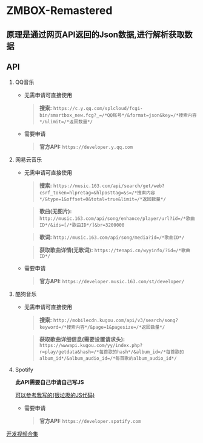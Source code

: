 # ZMBOX-Remastered

## 原理是通过网页API返回的Json数据,进行解析获取数据

## API
1. QQ音乐
   * 无需申请可直接使用
        > **搜索:** `https://c.y.qq.com/splcloud/fcgi-bin/smartbox_new.fcg?_=/*QQ账号*/&format=json&key=/*搜索内容*/&limit=/*返回数量*/`
   * 需要申请
        > **官方API:** `https://developer.y.qq.com`
2. 网易云音乐
   * 无需申请可直接使用
        > **搜索:** `https://music.163.com/api/search/get/web?csrf_token=hlpretag=&hlposttag=&s=/*搜索内容*/&type=1&offset=0&total=true&limit=/*返回数量*/`

        > **歌曲(无图片):** `http://music.163.com/api/song/enhance/player/url?id=/*歌曲ID*/&ids=[/*歌曲ID*/]&br=3200000`

        > **歌词:** `http://music.163.com/api/song/media?id=/*歌曲ID*/`

        > **获取歌曲详情(无歌词):** `https://tenapi.cn/wyyinfo/?id=/*歌曲ID*/`
   * 需要申请
        > **官方API:** `https://developer.music.163.com/st/developer/`
3. 酷狗音乐
    * 无需申请可直接使用
        > **搜索:** `http://mobilecdn.kugou.com/api/v3/search/song?keyword=/*搜索内容*/&page=1&pagesize=/*返回数量*/`

        > **获取歌曲详细信息(需要设置请求头):** `https://wwwapi.kugou.com/yy/index.php?r=play/getdata&hash=/*每首歌的hash*/&album_id=/*每首歌的album_id*/&album_audio_id=/*每首歌的album_audio_id*/`
4. Spotify
    
    **此API需要自己申请自己写JS**

    [可以参考我写的(很垃圾的JS代码)](https://zzhenjie.github.io/Spotify-API-Document/#/)

    * 需要申请
        > **官方API:** `https://developer.spotify.com`

[开发视频合集](https://space.bilibili.com/1362205077/channel/seriesdetail?sid=2973873&ctype=0)